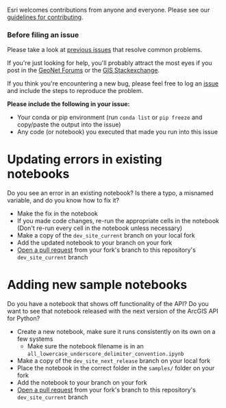 Esri welcomes contributions from anyone and everyone. Please see our [guidelines for contributing](https://github.com/esri/contributing).

### Before filing an issue

Please take a look at [previous issues](https://github.com/Esri/arcgis-python-api/issues?q=is%3Aissue+is%3Aclosed) that resolve common problems.

If you're just looking for help, you'll probably attract the most eyes if you post in the [GeoNet Forums](https://community.esri.com/groups/arcgis-python-api/) or the [GIS Stackexchange](https://gis.stackexchange.com/questions/tagged/arcgis-python-api).

If you think you're encountering a new bug, please feel free to log an [issue](https://github.com/Esri/arcgis-python-api/issues/new) and include the steps to reproduce the problem.

**Please include the following in your issue:**
* Your conda or pip environment (run `conda list` or `pip freeze` and copy/paste the output into the issue)
* Any code (or notebook) you executed that made you run into this issue

# Updating errors in existing notebooks

Do you see an error in an existing notebook? Is there a typo, a misnamed variable, and do you know how to fix it?
* Make the fix in the notebook
* If you made code changes, re-run the appropriate cells in the notebook (Don't re-run every cell in the notebook unless necessary)
* Make a copy of the `dev_site_current` branch on your local fork
* Add the updated notebook to your branch on your fork
* [Open a pull request](https://help.github.com/articles/creating-a-pull-request-from-a-fork/) from your fork's branch to this repository's `dev_site_current` branch

# Adding new sample notebooks

Do you have a notebook that shows off functionality of the API? Do you want to see that notebook released with the next version of the ArcGIS API for Python?
* Create a new notebook, make sure it runs consistently on its own on a few systems
    * Make sure the notebook filename is in an `all_lowercase_underscore_delimiter_convention.ipynb`
* Make a copy of the `dev_site_next_release` branch on your local fork
* Place the notebook in the correct folder in the `samples/` folder on your fork
* Add the notebook to your branch on your fork
* [Open a pull request](https://help.github.com/articles/creating-a-pull-request-from-a-fork/) from your fork's branch to this repository's `dev_site_current` branch
